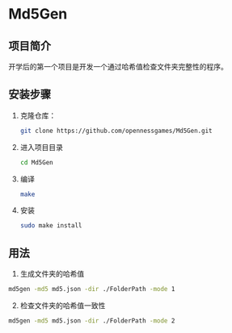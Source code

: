 # Md5Gen

## 项目简介
开学后的第一个项目是开发一个通过哈希值检查文件夹完整性的程序。

## 安装步骤
1. 克隆仓库：
   ```bash
   git clone https://github.com/opennessgames/Md5Gen.git
2. 进入项目目录 
    ```bash
    cd Md5Gen
    ```
2. 编译
    ```bash
    make
    ```
3.  安装
    ```bash
    sudo make install
    ```
## 用法
1. 生成文件夹的哈希值
```bash
md5gen -md5 md5.json -dir ./FolderPath -mode 1
```
2. 检查文件夹的哈希值一致性
```bash
md5gen -md5 md5.json -dir ./FolderPath -mode 2
```